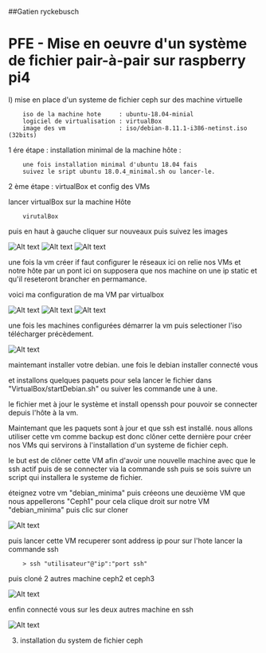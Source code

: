 ##Gatien ryckebusch
# PFE - Mise en oeuvre d'un système de fichier pair-à-pair sur raspberry pi4


I) mise en place d'un systeme de fichier ceph sur des machine virtuelle

		iso de la machine hote     : ubuntu-18.04-minial
		logiciel de virtualisation : virtualBox
		image des vm               : iso/debian-8.11.1-i386-netinst.iso (32bits)


1 ére étape : installation minimal de la machine hôte : 

		une fois installation minimal d'ubuntu 18.04 fais 
		suivez le sript ubuntu 18.0.4_minimal.sh ou lancer-le.
 

2 ème étape : virtualBox et config des VMs

lancer virtualBox sur la machine Hôte

		virutalBox

puis en haut à gauche cliquer sur nouveaux
puis suivez les images

![Alt text](VirtualBox/commencement/newVM1.png)
![Alt text](VirtualBox/commencement/newVM2.png)
![Alt text](VirtualBox/commencement/newVM3.png)


une fois la vm créer if faut configurer le réseaux ici on relie
nos VMs et notre hôte par un pont ici on supposera que nos machine on
une ip static et qu'il reseteront brancher en permamance.

voici ma configuration de ma VM par virtualbox

![Alt text](VirtualBox/config/VirtualBox_Config_affichage.png)
![Alt text](VirtualBox/config/VirtualBox_Config_reseaux.png)
![Alt text](VirtualBox/config/VirtualBox_Config_system.png)
	
une fois les machines configurées démarrer la vm puis selectioner l'iso télécharger précèdement.

![Alt text](VirtualBox/commencement/newVM4.png)

maintemant installer votre debian.
une fois le debian installer connecté vous

et installons quelques paquets pour sela lancer le fichier dans "VirtualBox/startDebian.sh"
ou suiver les commande une à une.

le fichier met à jour le système et install openssh pour pouvoir se connecter depuis l'hôte
à la vm.

Maintemant que les paquets sont à jour et que ssh est installé. nous allons utiliser cette vm 
comme backup est donc clôner cette dernière pour créer nos VMs qui servirons à l'installation
d'un systeme de fichier ceph. 

le but est de clôner cette VM afin d'avoir une nouvelle machine avec que le ssh actif puis
de se connecter via la commande ssh puis se sois suivre un script qui installera le systeme de fichier.

éteignez votre vm "debian_minima" puis créeons une deuxième VM que nous appellerons "Ceph1"
pour cela clique droit sur notre VM "debian_minima" puis clic sur cloner

![Alt text](VirtualBox/clone/menu.png)

puis lancer cette VM recuperer sont address ip
pour sur l'hote lancer la commande ssh

		> ssh "utilisateur"@"ip":"port ssh"

puis cloné 2 autres machine ceph2 et ceph3 

![Alt text](VirtualBox/clone/VMs.png)

enfin connecté vous sur les deux autres machine en ssh

![Alt text](VirtualBox/clone/configAllcontrol.png)


3) installation du system de fichier ceph


